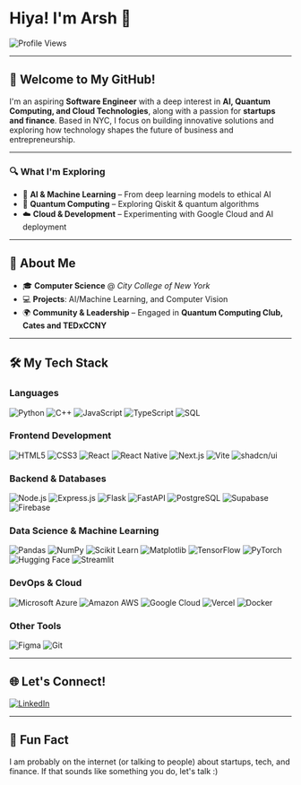 # Hiya! I'm Arsh 👋

![Profile Views](https://komarev.com/ghpvc/?username=YourGitHubUsername&style=for-the-badge&color=blue)

---

## 🚀 Welcome to My GitHub!

I'm an aspiring **Software Engineer** with a deep interest in **AI, Quantum Computing, and Cloud Technologies**, along with a passion for **startups and finance**. Based in NYC, I focus on building innovative solutions and exploring how technology shapes the future of business and entrepreneurship.

---

### 🔍 What I'm Exploring
- 🧠 **AI & Machine Learning** – From deep learning models to ethical AI  
- 🧩 **Quantum Computing** – Exploring Qiskit & quantum algorithms  
- ☁️ **Cloud & Development** – Experimenting with Google Cloud and AI deployment  

---

## 🏫 About Me
- 🎓 **Computer Science** @ *City College of New York*  
- 💻 **Projects**: AI/Machine Learning, and Computer Vision  
- 🌍 **Community & Leadership** – Engaged in **Quantum Computing Club, Cates and TEDxCCNY**  

---

## 🛠 My Tech Stack

### **Languages**
![Python](https://img.shields.io/badge/-Python-3776AB?logo=python&logoColor=white&style=for-the-badge)
![C++](https://img.shields.io/badge/-C++-00599C?logo=cplusplus&logoColor=white&style=for-the-badge)
![JavaScript](https://img.shields.io/badge/-JavaScript-F7DF1E?logo=javascript&logoColor=black&style=for-the-badge)
![TypeScript](https://img.shields.io/badge/-TypeScript-3178C6?logo=typescript&logoColor=white&style=for-the-badge)
![SQL](https://img.shields.io/badge/-SQL-4479A1?logo=mysql&logoColor=white&style=for-the-badge)

### **Frontend Development**
![HTML5](https://img.shields.io/badge/-HTML5-E34F26?logo=html5&logoColor=white&style=for-the-badge)
![CSS3](https://img.shields.io/badge/-CSS3-1572B6?logo=css3&logoColor=white&style=for-the-badge)
![React](https://img.shields.io/badge/-React-61DAFB?logo=react&logoColor=black&style=for-the-badge)
![React Native](https://img.shields.io/badge/-React%20Native-61DAFB?logo=react&logoColor=black&style=for-the-badge)
![Next.js](https://img.shields.io/badge/-Next.js-000000?logo=nextdotjs&logoColor=white&style=for-the-badge)
![Vite](https://img.shields.io/badge/-Vite-646CFF?logo=vite&logoColor=white&style=for-the-badge)
![shadcn/ui](https://img.shields.io/badge/-shadcn-000000?style=for-the-badge)

### **Backend & Databases**
![Node.js](https://img.shields.io/badge/-Node.js-339933?logo=node.js&logoColor=white&style=for-the-badge)
![Express.js](https://img.shields.io/badge/-Express.js-000000?logo=express&logoColor=white&style=for-the-badge)
![Flask](https://img.shields.io/badge/-Flask-000000?logo=flask&logoColor=white&style=for-the-badge)
![FastAPI](https://img.shields.io/badge/-FastAPI-009688?logo=fastapi&logoColor=white&style=for-the-badge)
![PostgreSQL](https://img.shields.io/badge/-PostgreSQL-4169E1?logo=postgresql&logoColor=white&style=for-the-badge)
![Supabase](https://img.shields.io/badge/-Supabase-3ECF8E?logo=supabase&logoColor=white&style=for-the-badge)
![Firebase](https://img.shields.io/badge/-Firebase-FFCA28?logo=firebase&logoColor=black&style=for-the-badge)

### **Data Science & Machine Learning**
![Pandas](https://img.shields.io/badge/-Pandas-150458?logo=pandas&logoColor=white&style=for-the-badge)
![NumPy](https://img.shields.io/badge/-NumPy-013243?logo=numpy&logoColor=white&style=for-the-badge)
![Scikit Learn](https://img.shields.io/badge/-Scikit%20Learn-F7931E?logo=scikitlearn&logoColor=white&style=for-the-badge)
![Matplotlib](https://img.shields.io/badge/-Matplotlib-005571?logo=plotly&logoColor=white&style=for-the-badge)
![TensorFlow](https://img.shields.io/badge/-TensorFlow-FF6F00?logo=tensorflow&logoColor=white&style=for-the-badge)
![PyTorch](https://img.shields.io/badge/-PyTorch-EE4C2C?logo=pytorch&logoColor=white&style=for-the-badge)
![Hugging Face](https://img.shields.io/badge/-HuggingFace-FFCA28?logo=huggingface&logoColor=black&style=for-the-badge)
![Streamlit](https://img.shields.io/badge/-Streamlit-FF4B4B?logo=streamlit&logoColor=white&style=for-the-badge)

### **DevOps & Cloud**
![Microsoft Azure](https://img.shields.io/badge/-Azure-0078D4?logo=azuredevops&logoColor=white&style=for-the-badge)
![Amazon AWS](https://img.shields.io/badge/-AWS-232F3E?logo=amazonaws&logoColor=white&style=for-the-badge)
![Google Cloud](https://img.shields.io/badge/-Google%20Cloud-4285F4?logo=googlecloud&logoColor=white&style=for-the-badge)
![Vercel](https://img.shields.io/badge/-Vercel-000000?logo=vercel&logoColor=white&style=for-the-badge)
![Docker](https://img.shields.io/badge/-Docker-2496ED?logo=docker&logoColor=white&style=for-the-badge)

### **Other Tools**
![Figma](https://img.shields.io/badge/-Figma-F24E1E?logo=figma&logoColor=white&style=for-the-badge)
![Git](https://img.shields.io/badge/-Git-F05032?logo=git&logoColor=white&style=for-the-badge)


---

## 🌐 Let's Connect!
[![LinkedIn](https://img.shields.io/badge/-LinkedIn-0A66C2?logo=linkedin&logoColor=white&style=for-the-badge)](https://www.linkedin.com/in/arshanand568/)

---

## 🎉 Fun Fact
I am probably on the internet (or talking to people) about startups, tech, and finance.
If that sounds like something you do, let's talk :)
